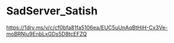 # SadServer_Satish



https://1drv.ms/v/c/cf0bfa81fa5106ea/EUC5uUnAqBtHiH-Cx3Ve-moBRNiu9EnbLxGDs5D8tcEFZQ
